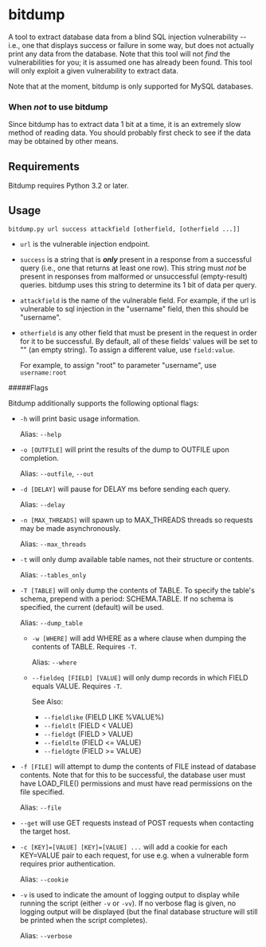 # bitdump
A tool to extract database data from a blind SQL injection vulnerability -- i.e., one that displays success or failure in some way, but does not actually print any data from the database. Note that this tool will not *find* the vulnerabilities for you; it is assumed one has already been found. This tool will only exploit a given vulnerability to extract data.

Note that at the moment, bitdump is only supported for MySQL databases.

### When *not* to use bitdump
Since bitdump has to extract data 1 bit at a time, it is an extremely slow method of reading data. You should probably first check to see if the data may be obtained by other means.

## Requirements

Bitdump requires Python 3.2 or later.

## Usage

`bitdump.py url success attackfield [otherfield, [otherfield ...]]`

  * `url` is the vulnerable injection endpoint.
  * `success` is a string that is **_only_** present in a response from a successful query (i.e., one that returns at least one row). This string must *not* be present in responses from malformed or unsuccessful (empty-result) queries. bitdump uses this string to determine its 1 bit of data per query.
  * `attackfield` is the name of the vulnerable field. For example, if the url is vulnerable to sql injection in the "username" field, then this should be "username".
  * `otherfield` is any other field that must be present in the request in order for it to be successful. By default, all of these fields' values will be set to "" (an empty string). To assign a different value, use `field:value`.
      
      For example, to assign "root" to parameter "username", use `username:root`
          
#####Flags

Bitdump additionally supports the following optional flags:

  * `-h` will print basic usage information.
      
    Alias: `--help`

  * `-o [OUTFILE]` will print the results of the dump to OUTFILE upon completion.
      
    Alias: `--outfile`, `--out`

  * `-d [DELAY]` will pause for DELAY ms before sending each query.
      
    Alias: `--delay`

  * `-n [MAX_THREADS]` will spawn up to MAX_THREADS threads so requests may be made asynchronously.
  
    Alias: `--max_threads`
  
  * `-t` will only dump available table names, not their structure or contents.
      
    Alias: `--tables_only`
  
  * `-T [TABLE]` will only dump the contents of TABLE. To specify the table's schema, prepend with a period: SCHEMA.TABLE. If no schema is specified, the current (default) will be used.
      
    Alias: `--dump_table`
  
    * `-w [WHERE]` will add WHERE as a where clause when dumping the contents of TABLE. Requires `-T`.
        
      Alias: `--where`

    * `--fieldeq [FIELD] [VALUE]` will only dump records in which FIELD equals VALUE. Requires `-T`.
    
      See Also:
      * `--fieldlike` (FIELD LIKE %VALUE%)
      * `--fieldlt` (FIELD < VALUE)
      * `--fieldgt` (FIELD > VALUE)
      * `--fieldlte` (FIELD <= VALUE)
      * `--fieldgte` (FIELD >= VALUE)
      
  * `-f [FILE]` will attempt to dump the contents of FILE instead of database contents. Note that for this to be successful, the database user must have LOAD_FILE() permissions and must have read permissions on the file specified.
  
    Alias: `--file`

  * `--get` will use GET requests instead of POST requests when contacting the target host.
 
  * `-c [KEY]=[VALUE] [KEY]=[VALUE] ...` will add a cookie for each KEY=VALUE pair to each request, for use e.g. when a vulnerable form requires prior authentication.
 
    Alias: `--cookie`
  
  * `-v` is used to indicate the amount of logging output to display while running the script (either `-v` or `-vv`). If no verbose flag is given, no logging output will be displayed (but the final database structure will still be printed when the script completes).
      
    Alias: `--verbose`
